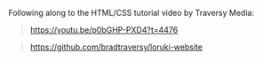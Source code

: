 Following along to the HTML/CSS tutorial video by Traversy Media:
> https://youtu.be/p0bGHP-PXD4?t=4476

> https://github.com/bradtraversy/loruki-website
